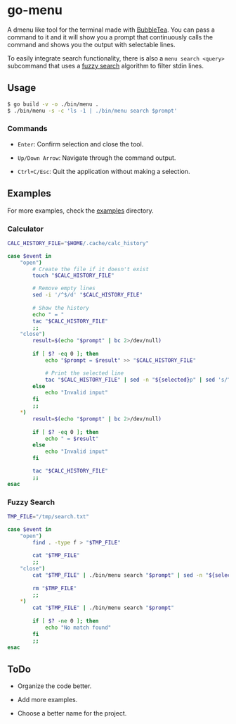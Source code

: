 # go-menu

A dmenu like tool for the terminal made with [BubbleTea](https://github.com/charmbracelet/bubbletea). You can pass a command to it and it will show you a prompt that continuously calls the command and shows you the output with selectable lines.

To easily integrate search functionality, there is also a `menu search <query>` subcommand that uses a [fuzzy search](github.com/sahilm/fuzzy) algorithm to filter stdin lines.

## Usage

```bash
$ go build -v -o ./bin/menu .
$ ./bin/menu -s -c 'ls -1 | ./bin/menu search $prompt'
```

### Commands

- `Enter`: Confirm selection and close the tool.

- `Up/Down Arrow`: Navigate through the command output.

- `Ctrl+C/Esc`: Quit the application without making a selection.

## Examples

For more examples, check the [examples](./examples) directory.

### Calculator

```bash
CALC_HISTORY_FILE="$HOME/.cache/calc_history"

case $event in
    "open")
        # Create the file if it doesn't exist
        touch "$CALC_HISTORY_FILE"

        # Remove empty lines
        sed -i '/^$/d' "$CALC_HISTORY_FILE"
        
        # Show the history
        echo " = "
        tac "$CALC_HISTORY_FILE"
        ;;
    "close")
        result=$(echo "$prompt" | bc 2>/dev/null)
        
        if [ $? -eq 0 ]; then
            echo "$prompt = $result" >> "$CALC_HISTORY_FILE"

            # Print the selected line
            tac "$CALC_HISTORY_FILE" | sed -n "${selected}p" | sed 's/^.*=\s*//'
        else
            echo "Invalid input"
        fi
        ;;
    *)
        result=$(echo "$prompt" | bc 2>/dev/null)
        
        if [ $? -eq 0 ]; then
            echo " = $result"
        else
            echo "Invalid input"
        fi

        tac "$CALC_HISTORY_FILE"
        ;;
esac
```

### Fuzzy Search

```bash
TMP_FILE="/tmp/search.txt"

case $event in
    "open")
        find . -type f > "$TMP_FILE"
        
        cat "$TMP_FILE"
        ;;
    "close")
        cat "$TMP_FILE" | ./bin/menu search "$prompt" | sed -n "${selected}p"
        
        rm "$TMP_FILE"
        ;;
    *)
        cat "$TMP_FILE" | ./bin/menu search "$prompt"
        
        if [ $? -ne 0 ]; then
            echo "No match found"
        fi
        ;;
esac
```

## ToDo

- Organize the code better.

- Add more examples.

- Choose a better name for the project.
